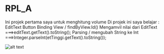 # RPL_A
Ini projek pertama saya untuk menghitung volume
Di projek ini saya belajar :
EditText
Button
Binding View / findByView.Id()
Mengamvil nilai dari EditText ===>editText.getText().toString();
Parsing / mengubah String ke Int ===>Integer.parseInt(etTinggi.getText().toString());

![alt text](https://i.imgur.com/ucsisIs.png)
